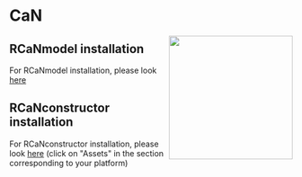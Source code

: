 # CaN
<img src="RCaN/man/figures/logo.png" align="right" width="220" />

## RCaNmodel installation
For RCaNmodel installation, please look [here](RCaNmodel/README.md)

## RCaNconstructor installation
For RCaNconstructor installation, please look [here](https://github.com/inrae/RCaN/releases) (click on "Assets" in the section corresponding to your platform)
